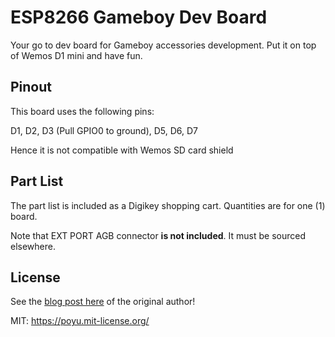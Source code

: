 # ESP8266 Gameboy Dev Board

Your go to dev board for Gameboy accessories development. Put it on top of Wemos D1 mini and have fun.

## Pinout

This board uses the following pins:

D1, D2, D3 (Pull GPIO0 to ground), D5, D6, D7

Hence it is not compatible with Wemos SD card shield

## Part List

The part list is included as a Digikey shopping cart. Quantities are for one (1) board.

Note that EXT PORT AGB connector **is not included**. It must be sourced elsewhere.

## License

See the [blog post here](https://poyu.xyz/projects/esp8266-gameboy-dev-board/) of the original author!

MIT: https://poyu.mit-license.org/
